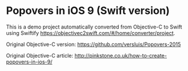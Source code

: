 # Popovers in iOS 9 (Swift version)
This is a demo project automatically converted from Objective-C to Swift using Swiftify
https://objectivec2swift.com/#/home/converter/project.

Original Objective-C version: 
https://github.com/versluis/Popovers-2015

Original Objective-C article:
http://pinkstone.co.uk/how-to-create-popovers-in-ios-9/
